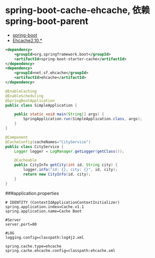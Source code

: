 # spring-boot-cache-ehcache, 依赖spring-boot-parent
* [spring-boot](http://docs.spring.io/spring-boot/docs/current/reference/htmlsingle/)
* [Ehcache2.10.*](http://www.ehcache.org/generated/2.10.2/html/ehc-all/)

```xml
<dependency>
	<groupId>org.springframework.boot</groupId>
	<artifactId>spring-boot-starter-cache</artifactId>
</dependency>
<dependency>
	<groupId>net.sf.ehcache</groupId>
	<artifactId>ehcache</artifactId>
</dependency>
```
```java
@EnableCaching
@EnableScheduling
@SpringBootApplication
public class SimpleApplication {

	public static void main(String[] args) {
		SpringApplication.run(SimpleApplication.class, args);
	}
}

@Component
@CacheConfig(cacheNames="CityService")
public class CityService {
	Logger logger = LogManager.getLogger(getClass());

	@Cacheable
	public CityInfo getCity(int id, String city) {
		logger.info("id: {}, city: {}", id, city);
		return new CityInfo(id, city);
	}
}
```
###application.properties
```properties
# IDENTITY (ContextIdApplicationContextInitializer)
spring.application.index=Cache.v1.1
spring.application.name=Cache Boot

#Server
server.port=80

#LOG
logging.config=classpath:log4j2.xml

spring.cache.type=ehcache
spring.cache.ehcache.config=classpath:ehcache.xml
```
